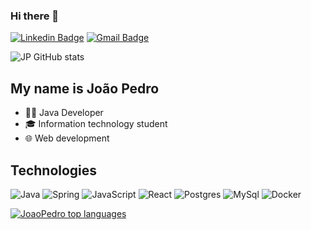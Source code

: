 ### Hi there 👋

[![Linkedin Badge](https://img.shields.io/badge/-LinkedIn-6633cc?style=flat-square&logo=Linkedin&logoColor=white&link=https://www.linkedin.com/in/fernanda-kipper-5958a61a9/)](https://www.linkedin.com/in/jo%C3%A3o-pedro-pereira-da-cunha-43a8a4253/)
[![Gmail Badge](https://img.shields.io/badge/-joaopedropcunha7@gmail.com-6633cc?style=flat-square&logo=Gmail&logoColor=white&link=mailto:joaopedropcunha7@gmail.com)](mailto:joaopedropcunha7@gmail.com)


![JP GitHub stats](https://github-readme-stats.vercel.app/api?username=joaopedropc7&show_icons=true&theme=tokyonight)


## My name is João Pedro

- 👩‍💻 Java Developer
- 🎓 Information technology student
- 🌐 Web development

## Technologies

![Java](https://img.shields.io/badge/java-%23ED8B00.svg?style=for-the-badge&logo=openjdk&logoColor=white)
![Spring](https://img.shields.io/badge/spring-%236DB33F.svg?style=for-the-badge&logo=spring&logoColor=white)
![JavaScript](https://img.shields.io/badge/JavaScript-yellow?style=for-the-badge&logo=JavaScript&logoColor=white)
![React](https://img.shields.io/badge/React-black?style=for-the-badge&logo=React&logoColor=blue)
![Postgres](https://img.shields.io/badge/postgres-%23316192.svg?style=for-the-badge&logo=postgresql&logoColor=white)
![MySql](https://img.shields.io/badge/MySQL-005C84?style=for-the-badge&logo=mysql&logoColor=white)
![Docker](https://img.shields.io/badge/Docker-2CA5E0?style=for-the-badge&logo=docker&logoColor=white)


<div align="left">
  
[![JoaoPedro top languages](https://github-readme-stats.vercel.app/api/top-langs/?username=joaopedropc7&theme=blue-white)](https://github.com/anuraghazra/github-readme-stats)

 </div>
